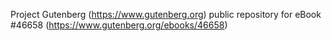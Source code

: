Project Gutenberg (https://www.gutenberg.org) public repository for eBook #46658 (https://www.gutenberg.org/ebooks/46658)
